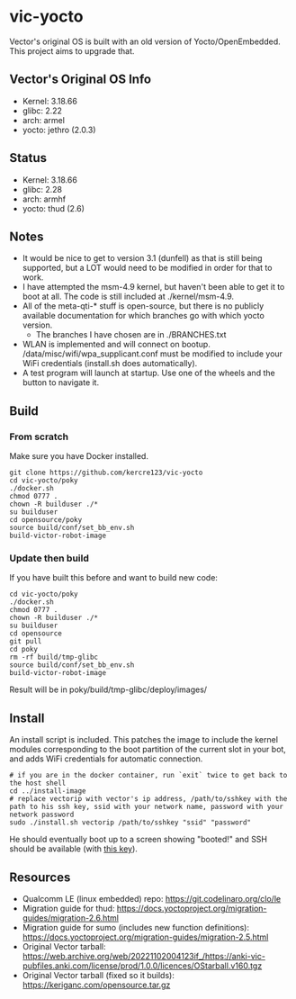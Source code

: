 # vic-yocto

Vector's original OS is built with an old version of Yocto/OpenEmbedded. This project aims to upgrade that.

## Vector's Original OS Info

-	Kernel: 3.18.66
-	glibc: 2.22
-	arch: armel
-	yocto: jethro (2.0.3)

## Status

-	Kernel: 3.18.66
-	glibc: 2.28
-	arch: armhf
-	yocto: thud (2.6)

## Notes

-	It would be nice to get to version 3.1 (dunfell) as that is still being supported, but a LOT would need to be modified in order for that to work.
-	I have attempted the msm-4.9 kernel, but haven't been able to get it to boot at all. The code is still included at ./kernel/msm-4.9.
-	All of the meta-qti-* stuff is open-source, but there is no publicly available documentation for which branches go with which yocto version.
	-	The branches I have chosen are in ./BRANCHES.txt
-	WLAN is implemented and will connect on bootup. /data/misc/wifi/wpa_supplicant.conf must be modified to include your WiFi credentials (install.sh does automatically).
-	A test program will launch at startup. Use one of the wheels and the button to navigate it.

## Build

### From scratch

Make sure you have Docker installed.

```
git clone https://github.com/kercre123/vic-yocto
cd vic-yocto/poky
./docker.sh
chmod 0777 .
chown -R builduser ./*
su builduser
cd opensource/poky
source build/conf/set_bb_env.sh
build-victor-robot-image
```

### Update then build

If you have built this before and want to build new code:

```
cd vic-yocto/poky
./docker.sh
chmod 0777 .
chown -R builduser ./*
su builduser
cd opensource
git pull
cd poky
rm -rf build/tmp-glibc
source build/conf/set_bb_env.sh
build-victor-robot-image
```

Result will be in poky/build/tmp-glibc/deploy/images/

## Install

An install script is included. This patches the image to include the kernel modules corresponding to the boot partition of the current slot in your bot, and adds WiFi credentials for automatic connection.

```
# if you are in the docker container, run `exit` twice to get back to the host shell
cd ../install-image
# replace vectorip with vector's ip address, /path/to/sshkey with the path to his ssh key, ssid with your network name, password with your network password
sudo ./install.sh vectorip /path/to/sshkey "ssid" "password"
```

He should eventually boot up to a screen showing "booted!" and SSH should be available (with [this key](http://wire.my.to:81/ssh_root_key)).

## Resources

-	Qualcomm LE (linux embedded) repo: https://git.codelinaro.org/clo/le
-	Migration guide for thud: https://docs.yoctoproject.org/migration-guides/migration-2.6.html
-	Migration guide for sumo (includes new function definitions): https://docs.yoctoproject.org/migration-guides/migration-2.5.html
-	Original Vector tarball: https://web.archive.org/web/20221102004123if_/https://anki-vic-pubfiles.anki.com/license/prod/1.0.0/licences/OStarball.v160.tgz
-	Original Vector tarball (fixed so it builds): https://keriganc.com/opensource.tar.gz
